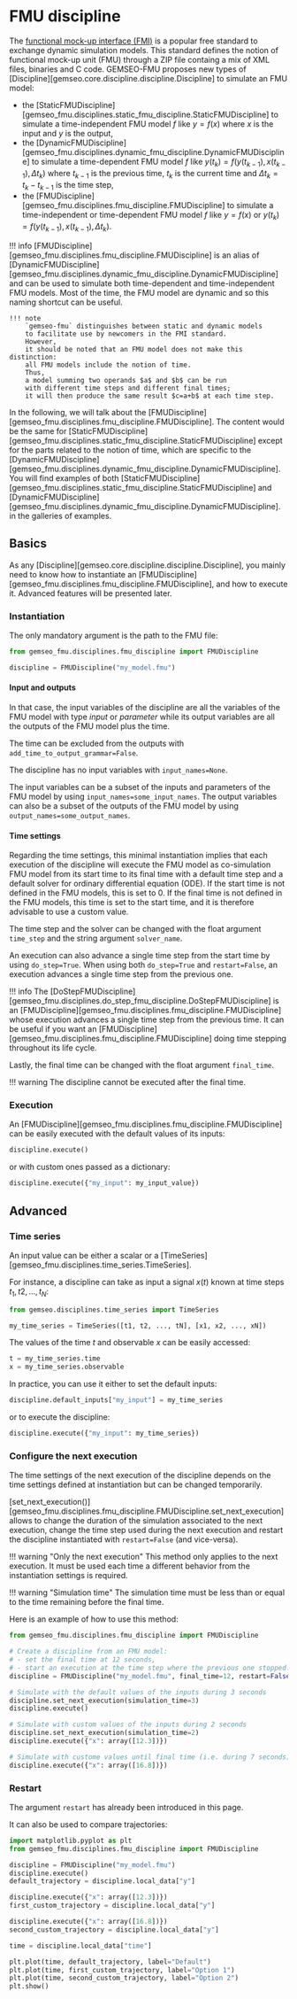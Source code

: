 <!--
 Copyright 2021 IRT Saint Exupéry, https://www.irt-saintexupery.com

 This work is licensed under the Creative Commons Attribution-ShareAlike 4.0
 International License. To view a copy of this license, visit
 http://creativecommons.org/licenses/by-sa/4.0/ or send a letter to Creative
 Commons, PO Box 1866, Mountain View, CA 94042, USA.
-->

# FMU discipline

The [functional mock-up interface (FMI)](https://fmi-standard.org/)
is a popular free standard to exchange dynamic simulation models.
This standard defines the notion of functional mock-up unit (FMU)
through a ZIP file containg a mix of XML files, binaries and C code.
GEMSEO-FMU proposes
new types of [Discipline][gemseo.core.discipline.discipline.Discipline]
to simulate an FMU model:

- the [StaticFMUDiscipline][gemseo_fmu.disciplines.static_fmu_discipline.StaticFMUDiscipline]
  to simulate a time-independent FMU model $f$
  like $y=f(x)$
  where $x$ is the input and $y$ is the output,
- the [DynamicFMUDiscipline][gemseo_fmu.disciplines.dynamic_fmu_discipline.DynamicFMUDiscipline]
  to simulate a time-dependent FMU model $f$
  like $y(t_k)=f(y(t_{k-1}),x(t_{k-1}),\Delta t_k)$
  where $t_{k-1}$ is the previous time,
  $t_k$ is the current time
  and $\Delta t_k=t_k-t_{k-1}$ is the time step,
- the [FMUDiscipline][gemseo_fmu.disciplines.fmu_discipline.FMUDiscipline]
  to simulate a time-independent or time-dependent FMU model $f$
  like $y=f(x)$ or $y(t_k)=f(y(t_{k-1}),x(t_{k-1}),\Delta t_k)$.

!!! info
    [FMUDiscipline][gemseo_fmu.disciplines.fmu_discipline.FMUDiscipline]
    is an alias of [DynamicFMUDiscipline][gemseo_fmu.disciplines.dynamic_fmu_discipline.DynamicFMUDiscipline]
    and can be used to simulate both time-dependent and time-independent FMU models.
    Most of the time,
    the FMU model are dynamic and so this naming shortcut can be useful.

    !!! note
        `gemseo-fmu` distinguishes between static and dynamic models
        to facilitate use by newcomers in the FMI standard.
        However,
        it should be noted that an FMU model does not make this distinction:
        all FMU models include the notion of time.
        Thus,
        a model summing two operands $a$ and $b$ can be run
        with different time steps and different final times;
        it will then produce the same result $c=a+b$ at each time step.

In the following,
we will talk about the
[FMUDiscipline][gemseo_fmu.disciplines.fmu_discipline.FMUDiscipline].
The content would be the same for
[StaticFMUDiscipline][gemseo_fmu.disciplines.static_fmu_discipline.StaticFMUDiscipline]
except for the parts related to the notion of time,
which are specific to the
[DynamicFMUDiscipline][gemseo_fmu.disciplines.dynamic_fmu_discipline.DynamicFMUDiscipline].
You will find examples of both
[StaticFMUDiscipline][gemseo_fmu.disciplines.static_fmu_discipline.StaticFMUDiscipline]
and
[DynamicFMUDiscipline][gemseo_fmu.disciplines.dynamic_fmu_discipline.DynamicFMUDiscipline].
in the galleries of examples.

## Basics

As any [Discipline][gemseo.core.discipline.discipline.Discipline],
you mainly need to know
how to instantiate an
[FMUDiscipline][gemseo_fmu.disciplines.fmu_discipline.FMUDiscipline],
and how to execute it.
Advanced features will be presented later.

### Instantiation

The only mandatory argument is the path to the FMU file:

``` py
from gemseo_fmu.disciplines.fmu_discipline import FMUDiscipline

discipline = FMUDiscipline("my_model.fmu")
```

#### Input and outputs

In that case,
the input variables of the discipline are
all the variables of the FMU model with type _input_ or _parameter_
while its output variables are
all the outputs of the FMU model
plus the time.

The time can be excluded from the outputs
with `add_time_to_output_grammar=False`.

The discipline has no input variables
with `input_names=None`.

The input variables can be a subset
of the inputs and parameters of the FMU model
by using `input_names=some_input_names`.
The output variables can also be a subset
of the outputs of the FMU model
by using `output_names=some_output_names`.

#### Time settings

Regarding the time settings,
this minimal instantiation implies that
each execution of the discipline will execute the FMU model
as co-simulation FMU model
from its start time to its final time
with a default time step
and a default solver for ordinary differential equation (ODE).
If the start time is not defined in the FMU models,
this is set to 0.
If the final time is not defined in the FMU models,
this time is set to the start time,
and it is therefore advisable to use a custom value.

The time step and the solver can be changed
with the float argument `time_step` and the string argument `solver_name`.

An execution can also advance a single time step from the start time
by using `do_step=True`.
When using both `do_step=True` and `restart=False`,
an execution advances a single time step from the previous one.

!!! info
    The [DoStepFMUDiscipline][gemseo_fmu.disciplines.do_step_fmu_discipline.DoStepFMUDiscipline]
    is an [FMUDiscipline][gemseo_fmu.disciplines.fmu_discipline.FMUDiscipline]
    whose execution advances a single time step from the previous time.
    It can be useful if you want
    an [FMUDiscipline][gemseo_fmu.disciplines.fmu_discipline.FMUDiscipline]
    doing time stepping throughout its life cycle.

Lastly,
the final time can be changed with the float argument `final_time`.

!!! warning
    The discipline cannot be executed after the final time.

### Execution

An [FMUDiscipline][gemseo_fmu.disciplines.fmu_discipline.FMUDiscipline]
can be easily executed with the default values of its inputs:

``` py
discipline.execute()
```

or with custom ones passed as a dictionary:

``` py
discipline.execute({"my_input": my_input_value})
```

## Advanced

### Time series

An input value can be either a scalar
or a [TimeSeries][gemseo_fmu.disciplines.time_series.TimeSeries].

For instance,
a discipline can take as input a signal $x(t)$
known at time steps $t_1,t2,\ldots,t_N$:

``` py
from gemseo.disciplines.time_series import TimeSeries

my_time_series = TimeSeries([t1, t2, ..., tN], [x1, x2, ..., xN])
```

The values of the time $t$ and observable $x$
can be easily accessed:

``` py
t = my_time_series.time
x = my_time_series.observable
```

In practice,
you can use it
either to set the default inputs:

``` py
discipline.default_inputs["my_input"] = my_time_series
```

or to execute the discipline:

``` py
discipline.execute({"my_input": my_time_series})
```

### Configure the next execution

The time settings of the next execution of the discipline
depends on the time settings defined at instantiation
but can be changed temporarily.

[set_next_execution()][gemseo_fmu.disciplines.fmu_discipline.FMUDiscipline.set_next_execution]
allows to
change the duration of the simulation associated to the next execution,
change the time step used during the next execution
and restart the discipline instantiated with `restart=False`
(and vice-versa).

!!! warning "Only the next execution"
    This method only applies to the next execution.
    It must be used
    each time a different behavior from the instantiation settings is required.

!!! warning "Simulation time"
    The simulation time must be
    less than or equal to the time remaining before the final time.

Here is an example of how to use this method:

``` py
from gemseo_fmu.disciplines.fmu_discipline import FMUDiscipline

# Create a discipline from an FMU model:
# - set the final time at 12 seconds,
# - start an execution at the time step where the previous one stopped.
discipline = FMUDiscipline("my_model.fmu", final_time=12, restart=False)

# Simulate with the default values of the inputs during 3 seconds
discipline.set_next_execution(simulation_time=3)
discipline.execute()

# Simulate with custom values of the inputs during 2 seconds
discipline.set_next_execution(simulation_time=2)
discipline.execute({"x": array([12.3])})

# Simulate with custome values until final time (i.e. during 7 seconds)
discipline.execute({"x": array([16.8])})
```

### Restart

The argument `restart` has already been introduced in this page.

It can also be used to compare trajectories:

``` py
import matplotlib.pyplot as plt
from gemseo_fmu.disciplines.fmu_discipline import FMUDiscipline

discipline = FMUDiscipline("my_model.fmu")
discipline.execute()
default_trajectory = discipline.local_data["y"]

discipline.execute({"x": array([12.3])})
first_custom_trajectory = discipline.local_data["y"]

discipline.execute({"x": array([16.8])})
second_custom_trajectory = discipline.local_data["y"]

time = discipline.local_data["time"]

plt.plot(time, default_trajectory, label="Default")
plt.plot(time, first_custom_trajectory, label="Option 1")
plt.plot(time, second_custom_trajectory, label="Option 2")
plt.show()
```
